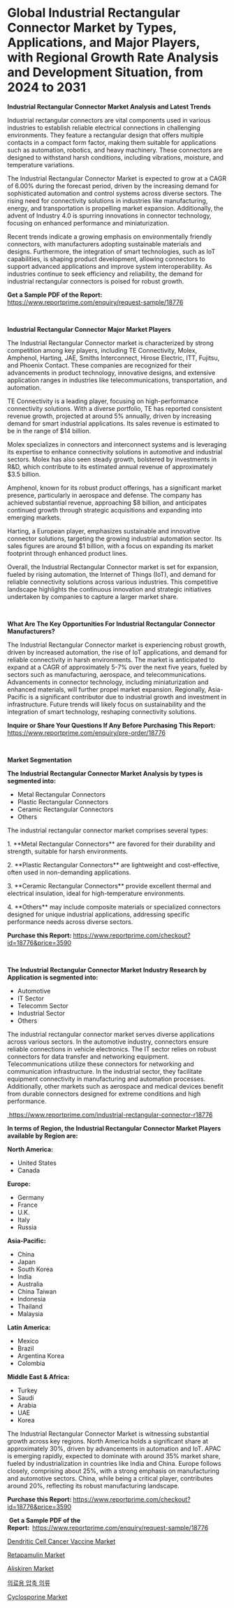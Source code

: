<p><h1>Global Industrial Rectangular Connector Market by Types, Applications, and Major Players, with Regional Growth Rate Analysis and Development Situation, from 2024 to 2031</h1></p><p><strong>Industrial Rectangular Connector Market Analysis and Latest Trends</strong></p>
<p><p>Industrial rectangular connectors are vital components used in various industries to establish reliable electrical connections in challenging environments. They feature a rectangular design that offers multiple contacts in a compact form factor, making them suitable for applications such as automation, robotics, and heavy machinery. These connectors are designed to withstand harsh conditions, including vibrations, moisture, and temperature variations.</p><p>The Industrial Rectangular Connector Market is expected to grow at a CAGR of 6.00% during the forecast period, driven by the increasing demand for sophisticated automation and control systems across diverse sectors. The rising need for connectivity solutions in industries like manufacturing, energy, and transportation is propelling market expansion. Additionally, the advent of Industry 4.0 is spurring innovations in connector technology, focusing on enhanced performance and miniaturization.</p><p>Recent trends indicate a growing emphasis on environmentally friendly connectors, with manufacturers adopting sustainable materials and designs. Furthermore, the integration of smart technologies, such as IoT capabilities, is shaping product development, allowing connectors to support advanced applications and improve system interoperability. As industries continue to seek efficiency and reliability, the demand for industrial rectangular connectors is poised for robust growth.</p></p>
<p><strong>Get a Sample PDF of the Report:&nbsp;</strong> <a href="https://www.reportprime.com/enquiry/request-sample/18776?utm_campaign=1103&utm_medium=2&utm_source=Github&utm_content=ia&utm_term=22112024&utm_id=industrial-rectangular-connector">https://www.reportprime.com/enquiry/request-sample/18776</a></p>
<p>&nbsp;</p>
<p><strong>Industrial Rectangular Connector Major Market Players</strong></p>
<p><p>The Industrial Rectangular Connector market is characterized by strong competition among key players, including TE Connectivity, Molex, Amphenol, Harting, JAE, Smiths Interconnect, Hirose Electric, ITT, Fujitsu, and Phoenix Contact. These companies are recognized for their advancements in product technology, innovative designs, and extensive application ranges in industries like telecommunications, transportation, and automation.</p><p>TE Connectivity is a leading player, focusing on high-performance connectivity solutions. With a diverse portfolio, TE has reported consistent revenue growth, projected at around 5% annually, driven by increasing demand for smart industrial applications. Its sales revenue is estimated to be in the range of $14 billion.</p><p>Molex specializes in connectors and interconnect systems and is leveraging its expertise to enhance connectivity solutions in automotive and industrial sectors. Molex has also seen steady growth, bolstered by investments in R&D, which contribute to its estimated annual revenue of approximately $3.5 billion.</p><p>Amphenol, known for its robust product offerings, has a significant market presence, particularly in aerospace and defense. The company has achieved substantial revenue, approaching $8 billion, and anticipates continued growth through strategic acquisitions and expanding into emerging markets.</p><p>Harting, a European player, emphasizes sustainable and innovative connector solutions, targeting the growing industrial automation sector. Its sales figures are around $1 billion, with a focus on expanding its market footprint through enhanced product lines.</p><p>Overall, the Industrial Rectangular Connector market is set for expansion, fueled by rising automation, the Internet of Things (IoT), and demand for reliable connectivity solutions across various industries. This competitive landscape highlights the continuous innovation and strategic initiatives undertaken by companies to capture a larger market share.</p></p>
<p>&nbsp;</p>
<p><strong>What Are The Key Opportunities For Industrial Rectangular Connector Manufacturers?</strong></p>
<p><p>The Industrial Rectangular Connector market is experiencing robust growth, driven by increased automation, the rise of IoT applications, and demand for reliable connectivity in harsh environments. The market is anticipated to expand at a CAGR of approximately 5-7% over the next five years, fueled by sectors such as manufacturing, aerospace, and telecommunications. Advancements in connector technology, including miniaturization and enhanced materials, will further propel market expansion. Regionally, Asia-Pacific is a significant contributor due to industrial growth and investment in infrastructure. Future trends will likely focus on sustainability and the integration of smart technology, reshaping connectivity solutions.</p></p>
<p><strong>Inquire or Share Your Questions If Any Before Purchasing This Report:</strong> <a href="https://www.reportprime.com/enquiry/pre-order/18776?utm_campaign=1103&utm_medium=2&utm_source=Github&utm_content=ia&utm_term=22112024&utm_id=industrial-rectangular-connector">https://www.reportprime.com/enquiry/pre-order/18776</a></p>
<p>&nbsp;</p>
<p><strong>Market Segmentation</strong></p>
<p><strong>The Industrial Rectangular Connector Market Analysis by types is segmented into:</strong></p>
<p><ul><li>Metal Rectangular Connectors</li><li>Plastic Rectangular Connectors</li><li>Ceramic Rectangular Connectors</li><li>Others</li></ul></p>
<p><p>The industrial rectangular connector market comprises several types: </p><p>1. **Metal Rectangular Connectors** are favored for their durability and strength, suitable for harsh environments. </p><p>2. **Plastic Rectangular Connectors** are lightweight and cost-effective, often used in non-demanding applications. </p><p>3. **Ceramic Rectangular Connectors** provide excellent thermal and electrical insulation, ideal for high-temperature environments. </p><p>4. **Others** may include composite materials or specialized connectors designed for unique industrial applications, addressing specific performance needs across diverse sectors.</p></p>
<p><strong>Purchase this Report:&nbsp;</strong><a href="https://www.reportprime.com/checkout?id=18776&price=3590&utm_campaign=1103&utm_medium=2&utm_source=Github&utm_content=ia&utm_term=22112024&utm_id=industrial-rectangular-connector">https://www.reportprime.com/checkout?id=18776&price=3590</a></p>
<p>&nbsp;</p>
<p><strong>The Industrial Rectangular Connector Market Industry Research by Application is segmented into:</strong></p>
<p><ul><li>Automotive</li><li>IT Sector</li><li>Telecomm Sector</li><li>Industrial Sector</li><li>Others</li></ul></p>
<p><p>The industrial rectangular connector market serves diverse applications across various sectors. In the automotive industry, connectors ensure reliable connections in vehicle electronics. The IT sector relies on robust connectors for data transfer and networking equipment. Telecommunications utilize these connectors for networking and communication infrastructure. In the industrial sector, they facilitate equipment connectivity in manufacturing and automation processes. Additionally, other markets such as aerospace and medical devices benefit from durable connectors designed for extreme conditions and high performance.</p></p>
<p><a href="https://www.reportprime.com/industrial-rectangular-connector-r18776?utm_campaign=1103&utm_medium=2&utm_source=Github&utm_content=ia&utm_term=22112024&utm_id=industrial-rectangular-connector">&nbsp;https://www.reportprime.com/industrial-rectangular-connector-r18776</a></p>
<p><strong>In terms of Region, the Industrial Rectangular Connector Market Players available by Region are:</strong></p>
<p>
    <p> <strong> North America: </strong>
        <ul>
            <li>United States</li>
            <li>Canada</li>
        </ul>
        </p> 
    <p> <strong> Europe: </strong>
        <ul>
            <li>Germany</li>
            <li>France</li>
            <li>U.K.</li>
            <li>Italy</li>
            <li>Russia</li>
        </ul>
        </p> 
    <p> <strong> Asia-Pacific: </strong>
        <ul>
            <li>China</li>
            <li>Japan</li>
            <li>South Korea</li>
            <li>India</li>
            <li>Australia</li>
            <li>China Taiwan</li>
            <li>Indonesia</li>
            <li>Thailand</li>
            <li>Malaysia</li>
        </ul>
        </p> 
    <p> <strong> Latin America: </strong>
        <ul>
            <li>Mexico</li>
            <li>Brazil</li>
            <li>Argentina Korea</li>
            <li>Colombia</li>
        </ul>
        </p> 
    <p> <strong> Middle East & Africa: </strong>
        <ul>
            <li>Turkey</li>
            <li>Saudi</li>
            <li>Arabia</li>
            <li>UAE</li>
            <li>Korea</li>
        </ul>
    </p>
    </p>
<p><p>The Industrial Rectangular Connector Market is witnessing substantial growth across key regions. North America holds a significant share at approximately 30%, driven by advancements in automation and IoT. APAC is emerging rapidly, expected to dominate with around 35% market share, fueled by industrialization in countries like India and China. Europe follows closely, comprising about 25%, with a strong emphasis on manufacturing and automotive sectors. China, while being a critical player, contributes around 20%, reflecting its robust manufacturing landscape.</p></p>
<p><strong>Purchase this Report: </strong><a href="https://www.reportprime.com/checkout?id=18776&price=3590&utm_campaign=1103&utm_medium=2&utm_source=Github&utm_content=ia&utm_term=22112024&utm_id=industrial-rectangular-connector">https://www.reportprime.com/checkout?id=18776&price=3590</a></p>
<p>&nbsp;<strong>Get a Sample PDF of the Report:&nbsp;&nbsp;</strong><a href="https://www.reportprime.com/enquiry/request-sample/18776?utm_campaign=1103&utm_medium=2&utm_source=Github&utm_content=ia&utm_term=22112024&utm_id=industrial-rectangular-connector">https://www.reportprime.com/enquiry/request-sample/18776</a></p>
<p><strong></strong></p>
<p><p><a href="https://issuu.com/reportprime-2/docs/dendritic-cell-cancer-vaccine-marke_ae4ea4ba512537?utm_campaign=1103&utm_medium=2&utm_source=Github&utm_content=ia&utm_term=22112024&utm_id=industrial-rectangular-connector">Dendritic Cell Cancer Vaccine Market</a></p><p><a href="https://www.linkedin.com/pulse/retapamulin-market-forecast-key-players-analysis-from-2024-yeyoe?utm_campaign=1103&utm_medium=2&utm_source=Github&utm_content=ia&utm_term=22112024&utm_id=industrial-rectangular-connector">Retapamulin Market</a></p><p><a href="https://www.linkedin.com/pulse/aliskiren-market-revenue-projections-projected-144-cagr-66ghe?utm_campaign=1103&utm_medium=2&utm_source=Github&utm_content=ia&utm_term=22112024&utm_id=industrial-rectangular-connector">Aliskiren Market</a></p><p><a href="https://github.com/sougarounis/Market-Research-Report-List-6/blob/main/992925824996.md?utm_campaign=1103&utm_medium=2&utm_source=Github&utm_content=ia&utm_term=22112024&utm_id=industrial-rectangular-connector">의료용 압축 의류</a></p><p><a href="https://issuu.com/reportprime-2/docs/cyclosporine-market-size-2030.pptx_3fa70a6a14c8b4?utm_campaign=1103&utm_medium=2&utm_source=Github&utm_content=ia&utm_term=22112024&utm_id=industrial-rectangular-connector">Cyclosporine Market</a></p></p>
